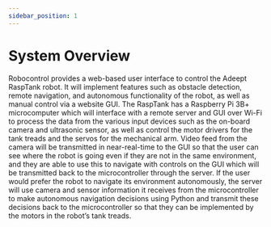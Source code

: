```yaml
---
sidebar_position: 1
---
```


# System Overview
Robocontrol provides a web-based user interface to control the Adeept RaspTank robot. It will implement features such as obstacle detection, remote navigation, and autonomous functionality of the robot, as well as manual control via a website GUI. The RaspTank has a Raspberry Pi 3B+ microcomputer which will interface with a remote server and GUI over Wi-Fi to process the data from the various input devices such as the on-board camera and ultrasonic sensor, as well as control the motor drivers for the tank treads and the servos for the mechanical arm. Video feed from the camera will be transmitted in near-real-time to the GUI so that the user can see where the robot is going even if they are not in the same environment, and they are able to use this to navigate with controls on the GUI which will be transmitted back to the microcontroller through the server. If the user would prefer the robot to navigate its environment autonomously, the server will use camera and sensor information it receives from the microcontroller to make autonomous navigation decisions using Python and transmit these decisions back to the microcontroller so that they can be implemented by the motors in the robot’s tank treads.
